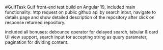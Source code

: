 #GulfTask
Gulf front-end test build on Angular 19, included main functionality: http request on public github api by search input, navigate to details page and show detailed description of the repository after click on response returned repository.

included all bonuses: debounce operator for delayed search, tabular & card UI view support, search input for accepting string as query parameter, pagination for dividing content.
